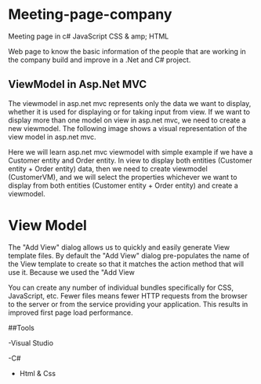 # Meeting-page-company
Meeting page in c# JavaScript CSS & amp; HTML

Web page to know the basic information of the people that are working in the company
build and improve in a .Net and C# project.

## ViewModel in Asp.Net MVC
The viewmodel in asp.net mvc represents only the data we want to display, whether it is used for displaying or for taking input from view. If we want to display more than one model on view in asp.net mvc, we need to create a new viewmodel. The following image shows a visual representation of the view model in asp.net mvc.
 
Here we will learn asp.net mvc viewmodel with simple example if we have a Customer entity and Order entity. In view to display both entities (Customer entity + Order entity) data, then we need to create viewmodel (CustomerVM), and we will select the properties whichever we want to display from both entities (Customer entity + Order entity) and create a viewmodel.

# View Model
The "Add View" dialog allows us to quickly and easily generate View template files. By default the "Add View" dialog pre-populates the name of the View template to create so that it matches the action method that will use it. Because we used the "Add View

 You can create any number of individual bundles specifically for CSS, JavaScript, etc. Fewer files means fewer HTTP requests from the browser to the server or from the service providing your application. This results in improved first page load performance.

##Tools

-Visual Studio

-C#

- Html & Css

